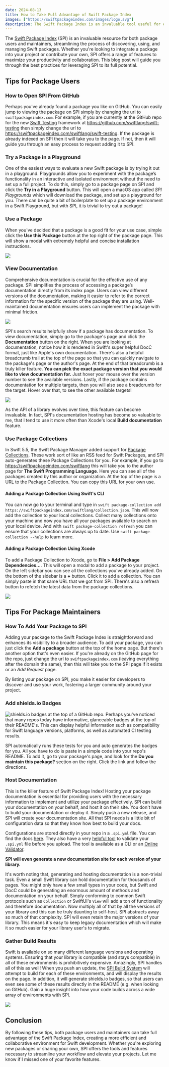 ```yaml
---
date: 2024-08-13
title: How to Take Full Advantage of Swift Package Index
images: ["https://swiftpackageindex.com/images/logo.svg"]
description: The Swift Package Index is an invaluable tool useful for every Swift developer. Are you taking full advantage of it? 
---
```


The [Swift Package Index](https://swiftpackageindex.com) (SPI) is an invaluable resource for both package users and maintainers, streamlining the process of discovering, using, and managing Swift packages. Whether you're looking to integrate a package into your project or contribute your own, SPI offers a range of features to maximize your productivity and collaboration. This blog post will guide you through the best practices for leveraging SPI to its full potential.

## Tips for Package Users
### How to Open SPI From GitHub
Perhaps you've already found a package you like on GitHub. You can easily jump to viewing the package on SPI simply by changing the url to `swiftpackageindex.com`. For example, if you are currently at the GitHub repo for the new [Swift Testing](https://github.com/swiftlang/swift-testing) framework at https://github.com/swiftlang/swift-testing then simply change the url to https://swiftpackageindex.com/swiftlang/swift-testing. If the package is already indexed on SPI then it will take you to the page. If not, then it will guide you through an easy process to request adding it to SPI. 

### Try a Package in a Playground
One of the easiest ways to evaluate a new Swift package is by trying it out in a playground. Playgrounds allow you to experiment with the package’s functionality in an interactive and isolated environment without the need to set up a full project. To do this, simply go to a package page on SPI and click the **Try in a Playground** button. This will open a macOS app called _SPI Playgrounds_ which will download the package, and set up a playground for you. There can be quite a bit of boilerplate to set up a package environment in a Swift Playground, but with SPI, it is trivial to try out a package!

### Use a Package
When you've decided that a package is a good fit for your use case, simple click the **Use this Package** button at the top right of the package page. This will show a modal with extremely helpful and concise installation instructions. 

![](Use-this-package.png)

### View Documentation
Comprehensive documentation is crucial for the effective use of any package. SPI simplifies the process of accessing a package’s documentation directly from its index page. Users can view different versions of the documentation, making it easier to refer to the correct information for the specific version of the package they are using. Well-maintained documentation ensures users can implement the package with minimal friction.

![](<Docs.png>)

SPI's search results helpfully show if a package has documentation. To view documentation, simply go to the package's page and click the **Documentation** button on the right. When you are looking at documentation, notice how it is rendered in Swift's super helpful DocC format, just like Apple's own documentation. There's also a helpful breadcrumb trail at the top of the page so that you can quickly navigate to the package's page or the author's page. At the end of that breadcrumb is a truly killer feature. **You can pick the exact package version that you would like to view documentation for.** Just hover your mouse over the version number to see the available versions. Lastly, if the package contains documentation for multiple targets, then you will also see a breadcrumb for the target. Hover over that, to see the other available targets!

![](<breadcrumb.gif>)



As the API of a library evolves over time, this feature can become invaluable. In fact, SPI's documentation hosting has become so valuable to me, that I tend to use it more often than Xcode's local **Build documentation** feature. 


### Use Package Collections
In Swift 5.5, the Swift Package Manager added support for [Package Collections](https://www.swift.org/blog/package-collections/). These work sort of like an RSS feed for Swift Packages, and SPI auto-generates these Package Collections for you. For example, if you go to https://swiftpackageindex.com/swiftlang this will take you to the author page for **The Swift Programming Language**. Here you can see all of the packages created by this author or organization. At the top of the page is a URL to the Package Collection. You can copy this URL for your own use. 



#### Adding a Package Collection Using Swift's CLI
You can now go to your terminal and type in `swift package-collection add https://swiftpackageindex.com/swiftlang/collection.json`. This will now add the collection to your local collections. Collect many collections onto your machine and now you have all your packages available to search on your local device. And with `swift package-collection refresh` you can ensure that your collections are always up to date. Use `swift package-collection --help` to learn more.

#### Adding a Package Collection Using Xcode
To add a Package Collection to Xcode, go to **File > Add Package Dependencies...**. This will open a modal to add a package to your project. On the left sidebar you can see all the collections you've already added. On the bottom of the sidebar is a **+** button. Click it to add a collection. You can simply paste in that same URL that we got from SPI. There's also a refresh button to refetch the latest data from the package collections. 

![](package-collections.png)

## Tips For Package Maintainers
### How To Add Your Package to SPI
Adding your package to the Swift Package Index is straightforward and enhances its visibility to a broader audience. To add your package, you can just click the **Add a package** button at the top of the home page. But there's another option that's even easier. If you're already on the GitHub page for the repo, just change the url to `swiftpackageindex.com` (leaving everything after the domain the same), then this will take you to the SPI page if it exists or an _Add Request_ page. 

By listing your package on SPI, you make it easier for developers to discover and use your work, fostering a larger community around your project.

### Add shields.io Badges
![shields.io badges at the top of a GitHub repo.](shields-badges.png)
Perhaps you've noticed that many repos today have informative, glanceable badges at the top of their README's. This can display helpful information such as compatibility for Swift language versions, platforms, as well as automated CI testing results. 

SPI automatically runs these tests for you and auto generates the badges for you. All you have to do is paste in a simple code into your repo's README. To add it, go to your package's page, and look for the **Do you maintain this package?** section on the right. Click the link and follow the directions.

### Host Documentation
This is the killer feature of Swift Package Index! Hosting your package documentation is essential for providing users with the necessary information to implement and utilize your package effectively. SPI can build your documentation on your behalf, and host it on their site. You don't have to build your documentation or deploy it. Simply push a new release, and SPI will create your documentation site. All that SPI needs is a little bit of configuration data so that they know how best to build your docs. 

Configurations are stored directly in your repo in a `.spi.yml` file. You can find the docs [here](https://swiftpackageindex.com/swiftpackageindex/spimanifest/main/documentation/spimanifest). They also have a very [helpful tool](https://swiftpackageindex.com/swiftpackageindex/spimanifest/~/documentation/spimanifest/manifestvalidation) to validate your `.spi.yml` file before you upload. The tool is available as a CLI or an [Online Validator](https://swiftpackageindex.com/validate-spi-manifest). 

**SPI will even generate a new documentation site for each version of your library.**

It's worth noting that, generating and hosting documentation is a non-trivial task. Even a small Swift library can hold documentation for thousands of pages. You might only have a few small types in your code, but Swift and DocC could be generating an enormous amount of methods and documentation on your behalf. Simply conforming to common Swift protocols such as `Collection` or SwiftUI's `View` will add a ton of functionality and therefore documentation. Now multiply all of that by all the versions of your library and this can be truly daunting to self-host. SPI abstracts away so much of that complexity. SPI will even retain the major versions of your library. This means it's easy to keep legacy documentation which will make it so much easier for your library user's to migrate. 

### Gather Build Results
Swift is available on so many different language versions and operating systems. Ensuring that your library is compatible (and stays compatible) in all of these environments is prohibitively expensive. Amazingly, SPI handles all of this as well! When you push an update, the [SPI Build System](https://swiftpackageindex.com/docs/builds) will attempt to build for each of these environments, and will display the results on the page. In addition, it will generate shields.io badges, so that users can even see some of these results directly in the README (e.g. when looking on GitHub). Gain a huge insight into how your code builds across a wide array of environments with SPI. 

![](<build-results.png>)

## Conclusion
By following these tips, both package users and maintainers can take full advantage of the Swift Package Index, creating a more efficient and collaborative environment for Swift development. Whether you're exploring new packages or sharing your own, SPI offers the tools and features necessary to streamline your workflow and elevate your projects. Let me know if I missed one of your favorite features. 